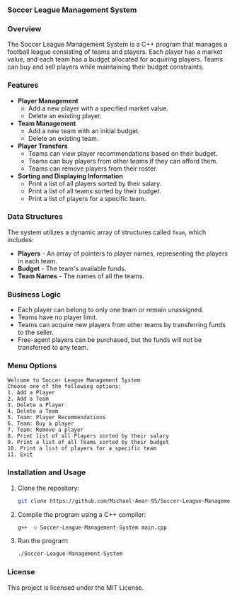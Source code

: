 ### Soccer League Management System

### Overview
The Soccer League Management System is a C++ program that manages a football league consisting of teams and players. Each player has a market value, and each team has a budget allocated for acquiring players. Teams can buy and sell players while maintaining their budget constraints.

### Features
* **Player Management**
  * Add a new player with a specified market value.
  * Delete an existing player.
* **Team Management**
  * Add a new team with an initial budget.
  * Delete an existing team.
* **Player Transfers**
  * Teams can view player recommendations based on their budget.
  * Teams can buy players from other teams if they can afford them.
  * Teams can remove players from their roster.
* **Sorting and Displaying Information**
  * Print a list of all players sorted by their salary.
  * Print a list of all teams sorted by their budget.
  * Print a list of players for a specific team.

### Data Structures
The system utilizes a dynamic array of structures called `Team`, which includes:
* **Players** - An array of pointers to player names, representing the players in each team.
* **Budget** - The team's available funds.
* **Team Names** - The names of all the teams.

### Business Logic
* Each player can belong to only one team or remain unassigned.
* Teams have no player limit.
* Teams can acquire new players from other teams by transferring funds to the seller.
* Free-agent players can be purchased, but the funds will not be transferred to any team.

### Menu Options
```
Welcome to Soccer League Management System
Choose one of the following options:
1. Add a Player
2. Add a Team
3. Delete a Player
4. Delete a Team
5. Team: Player Recommendations
6. Team: Buy a player
7. Team: Remove a player
8. Print list of all Players sorted by their salary
9. Print a list of all Teams sorted by their budget
10. Print a list of players for a specific team
11. Exit
```

### Installation and Usage
1. Clone the repository:
   ```bash
   git clone https://github.com/Michael-Amar-95/Soccer-League-Management-System.git
   ```
2. Compile the program using a C++ compiler:
   ```bash
   g++ -o Soccer-League-Management-System main.cpp
   ```
3. Run the program:
   ```bash
   ./Soccer-League-Management-System
   ```

### License
This project is licensed under the MIT License.


